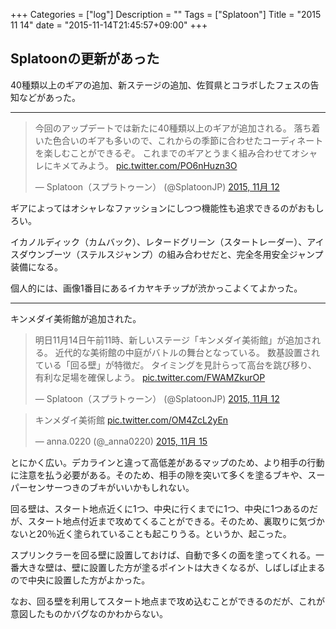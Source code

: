 +++
Categories = ["log"]
Description = ""
Tags = ["Splatoon"]
Title = "2015 11 14"
date = "2015-11-14T21:45:57+09:00"
+++

## Splatoonの更新があった

40種類以上のギアの追加、新ステージの追加、佐賀県とコラボしたフェスの告知などがあった。

----

<blockquote class="twitter-tweet" lang="ja"><p lang="ja" dir="ltr">今回のアップデートでは新たに40種類以上のギアが追加される。&#10;落ち着いた色合いのギアも多いので、これからの季節に合わせたコーディネートを楽しむことができるぞ。&#10;これまでのギアとうまく組み合わせてオシャレにキメてみよう。 <a href="https://t.co/PO6nHuzn3O">pic.twitter.com/PO6nHuzn3O</a></p>&mdash; Splatoon（スプラトゥーン） (@SplatoonJP) <a href="https://twitter.com/SplatoonJP/status/664944022322966528">2015, 11月 12</a></blockquote>

ギアによってはオシャレなファッションにしつつ機能性も追求できるのがおもしろい。

イカノルディック（カムバック）、レタードグリーン（スタートレーダー）、アイスダウンブーツ（ステルスジャンプ）の組み合わせだと、完全冬用安全ジャンプ装備になる。

個人的には、画像1番目にあるイカヤキチップが渋かっこよくてよかった。

----

キンメダイ美術館が追加された。

<blockquote class="twitter-tweet" lang="ja"><p lang="ja" dir="ltr">明日11月14日午前11時、新しいステージ「キンメダイ美術館」が追加される。&#10;近代的な美術館の中庭がバトルの舞台となっている。&#10;数基設置されている「回る壁」が特徴だ。&#10;タイミングを見計らって高台を跳び移り、有利な足場を確保しよう。 <a href="https://t.co/FWAMZkurOP">pic.twitter.com/FWAMZkurOP</a></p>&mdash; Splatoon（スプラトゥーン） (@SplatoonJP) <a href="https://twitter.com/SplatoonJP/status/664945097318895616">2015, 11月 12</a></blockquote>

<blockquote class="twitter-tweet" lang="ja"><p lang="und" dir="ltr">キンメダイ美術館 <a href="https://t.co/OM4ZcL2yEn">pic.twitter.com/OM4ZcL2yEn</a></p>&mdash; anna.0220 (@_anna0220) <a href="https://twitter.com/_anna0220/status/665751764562395137">2015, 11月 15</a></blockquote>

とにかく広い。デカラインと違って高低差があるマップのため、より相手の行動に注意を払う必要がある。そのため、相手の隙を突いて多くを塗るブキや、スーパーセンサーつきのブキがいいかもしれない。

回る壁は、スタート地点近くに1つ、中央に行くまでに1つ、中央に1つあるのだが、スタート地点付近まで攻めてくることができる。そのため、裏取りに気づかないと20％近く塗られていることも起こりうる。というか、起こった。

スプリンクラーを回る壁に設置しておけば、自動で多くの面を塗ってくれる。一番大きな壁は、壁に設置した方が塗るポイントは大きくなるが、しばしば止まるので中央に設置した方がよかった。

なお、回る壁を利用してスタート地点まで攻め込むことができるのだが、これが意図したものかバグなのかわからない。

<script async src="//platform.twitter.com/widgets.js" charset="utf-8"></script>